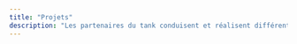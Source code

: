```yaml
---
title: "Projets"
description: "Les partenaires du tank conduisent et réalisent différents projets ayant pour but de faciliter la reconnexion entre l'industrie, le territoire et ses habitants"
---
```


